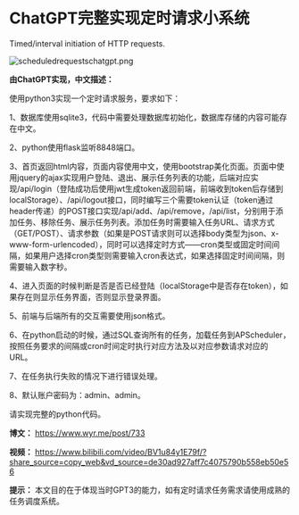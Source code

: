 # ChatGPT完整实现定时请求小系统

Timed/interval initiation of HTTP requests.

![scheduledrequestschatgpt.png](https://cdn.wyr.me/post-files/2023-02-28/1677595282482/scheduled-requests-chatgpt.png)

**由ChatGPT实现，中文描述：**

使用python3实现一个定时请求服务，要求如下：

1、数据库使用sqlite3，代码中需要处理数据库初始化，数据库存储的内容可能存在中文。

2、python使用flask监听8848端口。

3、首页返回html内容，页面内容使用中文，使用bootstrap美化页面。页面中使用jquery的ajax实现用户登陆、退出、展示任务列表的功能，后端对应实现/api/login（登陆成功后使用jwt生成token返回前端，前端收到token后存储到localStorage）、/api/logout接口，同时编写三个需要token认证（token通过header传递）的POST接口实现/api/add、/api/remove，/api/list，分别用于添加任务、移除任务、展示任务列表。添加任务时需要输入任务URL、请求方式（GET/POST）、请求参数（如果是POST请求则可以选择body类型为json、x-www-form-urlencoded），同时可以选择定时方式——cron类型或固定时间间隔，如果用户选择cron类型则需要输入cron表达式，如果选择固定时间间隔，则需要输入数字秒。

4、进入页面的时候判断是否是否已经登陆（localStorage中是否存在token），如果存在则显示任务界面，否则显示登录界面。

5、前端与后端所有的交互需要使用json格式。

6、在python启动的时候，通过SQL查询所有的任务，加载任务到APScheduler，按照任务要求的间隔或cron时间定时执行对应方法及以对应参数请求对应的URL。

7、在任务执行失败的情况下进行错误处理。

8、默认账户密码为：admin、admin。

请实现完整的python代码。

**博文：** <https://www.wyr.me/post/733>

**视频：** <https://www.bilibili.com/video/BV1u84y1E79f/?share_source=copy_web&vd_source=de30ad927aff7c4075790b558eb50e56>

**提示：** 本文目的在于体现当时GPT3的能力，如有定时请求任务需求请使用成熟的任务调度系统。
